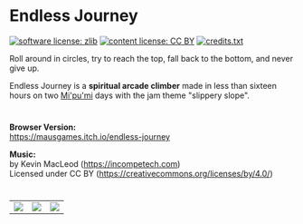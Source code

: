 # Endless Journey

[![software license: zlib](material/readme/badge_license_software.svg)](LICENSE.txt)
[![content license: CC BY](material/readme/badge_license_content.svg)](https://creativecommons.org/licenses/by/4.0/)
[![credits.txt](material/readme/badge_credits.svg)](executable/data/credits.txt)

Roll around in circles, try to reach the top, fall back to the bottom, and never give up.

Endless Journey is a **spiritual arcade climber** made in less than sixteen hours on two [Mi'pu'mi][1] days with the jam theme "slippery slope".

#

**Browser Version:**  
<https://mausgames.itch.io/endless-journey>

**Music:**  
by Kevin MacLeod (<https://incompetech.com>)  
Licensed under CC BY (<https://creativecommons.org/licenses/by/4.0/>)

#

<table>
    <tr>
        <td><a href="material/screenshots/enj_screen_004.jpg?raw=true"><img src="material/screenshots/enj_screen_004t.jpg"></a></td>
        <td><a href="material/screenshots/enj_screen_005.jpg?raw=true"><img src="material/screenshots/enj_screen_005t.jpg"></a></td>
        <td><a href="material/screenshots/enj_screen_006.jpg?raw=true"><img src="material/screenshots/enj_screen_006t.jpg"></a></td>
    </tr>
</table>

[1]: https://mipumi.com